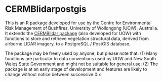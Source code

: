 # CERMBlidarpostgis

This is an R package developed for use by the Centre for Environmental Risk 
Management of Bushfires, University of Wollongong (UOW), Australia. It
extends the [CERMBlidar package](https://github.com/mbedward/CERMBlidar) 
(also developed for UOW) with functions to store and retrieve vegetation 
structural data, derived from airborne LIDAR imagery, to a 
PostgreSQL / PostGIS database. 

The package may be freely used by anyone, but please note that: (1) Many 
functions are particular to data conventions used by UOW and New South Wales 
State Government and might not be suitable for general use; (2) The package 
is at an early stage of development and features are likely to change without
notice between successive 0.x 
